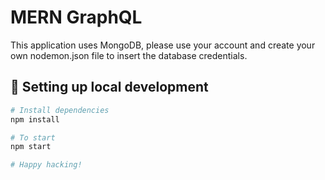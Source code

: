 # MERN GraphQL

This application uses MongoDB, please use your account and create your own nodemon.json file to insert the database credentials.



## 🔧 Setting up local development

```sh
# Install dependencies
npm install

# To start
npm start

# Happy hacking!

```
